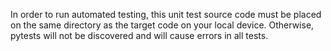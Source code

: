 In order to run automated testing, this unit test source code must be placed on the same directory as the target code on your local device. 
Otherwise, pytests will not be discovered and will cause errors in all tests.

